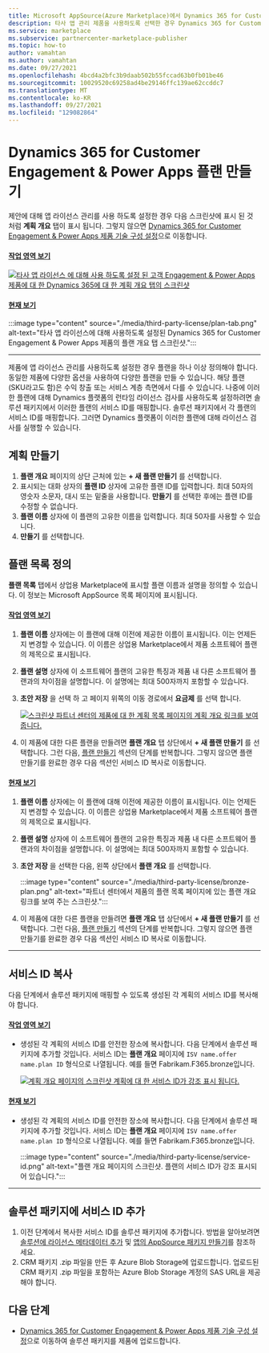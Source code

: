 ```yaml
---
title: Microsoft AppSource(Azure Marketplace)에서 Dynamics 365 for Customer Engagement & Power Apps 플랜을 만듭니다.
description: 타사 앱 관리 제품을 사용하도록 선택한 경우 Dynamics 365 for Customer Engagement & Power Apps 제품 플랜을 구성합니다.
ms.service: marketplace
ms.subservice: partnercenter-marketplace-publisher
ms.topic: how-to
author: vamahtan
ms.author: vamahtan
ms.date: 09/27/2021
ms.openlocfilehash: 4bcd4a2bfc3b9daab502b55fccad63b0fb01be46
ms.sourcegitcommit: 10029520c69258ad4be29146ffc139ae62ccddc7
ms.translationtype: MT
ms.contentlocale: ko-KR
ms.lasthandoff: 09/27/2021
ms.locfileid: "129082864"
---
```

# <a name="create-dynamics-365-for-customer-engagement--power-apps-plans"></a>Dynamics 365 for Customer Engagement & Power Apps 플랜 만들기

제안에 대해 앱 라이선스 관리를 사용 하도록 설정한 경우 다음 스크린샷에 표시 된 것 처럼 **계획 개요** 탭이 표시 됩니다. 그렇지 않으면 [Dynamics 365 for Customer Engagement & Power Apps 제품 기술 구성 설정](dynamics-365-customer-engage-technical-configuration.md)으로 이동합니다.

#### <a name="workspaces-view"></a>[작업 영역 보기](#tab/workspaces-view)

[![타사 앱 라이선스 ](./media/third-party-license/plan-tab-d365-workspaces.png) 에 대해 사용 하도록 설정 된 고객 Engagement & Power Apps 제품에 대 한 Dynamics 365에 대 한 계획 개요 탭의 스크린샷 ](./media/third-party-license/plan-tab-d365-workspaces.png#lightbox)

#### <a name="current-view"></a>[현재 보기](#tab/current-view)

:::image type="content" source="./media/third-party-license/plan-tab.png" alt-text="타사 앱 라이선스에 대해 사용하도록 설정된 Dynamics 365 for Customer Engagement & Power Apps 제품의 플랜 개요 탭 스크린샷.":::

---

제품에 앱 라이선스 관리를 사용하도록 설정한 경우 플랜을 하나 이상 정의해야 합니다. 동일한 제품에 다양한 옵션을 사용하여 다양한 플랜을 만들 수 있습니다. 해당 플랜(SKU라고도 함)은 수익 창출 또는 서비스 계층 측면에서 다를 수 있습니다. 나중에 이러한 플랜에 대해 Dynamics 플랫폼의 런타임 라이선스 검사를 사용하도록 설정하려면 솔루션 패키지에서 이러한 플랜의 서비스 ID를 매핑합니다. 솔루션 패키지에서 각 플랜의 서비스 ID를 매핑합니다. 그러면 Dynamics 플랫폼이 이러한 플랜에 대해 라이선스 검사를 실행할 수 있습니다.

## <a name="create-a-plan"></a>계획 만들기

1. **플랜 개요** 페이지의 상단 근처에 있는 **+ 새 플랜 만들기** 를 선택합니다.
1. 표시되는 대화 상자의 **플랜 ID** 상자에 고유한 플랜 ID를 입력합니다. 최대 50자의 영숫자 소문자, 대시 또는 밑줄을 사용합니다. **만들기** 를 선택한 후에는 플랜 ID를 수정할 수 없습니다.
1. **플랜 이름** 상자에 이 플랜의 고유한 이름을 입력합니다. 최대 50자를 사용할 수 있습니다.
1. **만들기** 를 선택합니다.

## <a name="define-the-plan-listing"></a>플랜 목록 정의

**플랜 목록** 탭에서 상업용 Marketplace에 표시할 플랜 이름과 설명을 정의할 수 있습니다. 이 정보는 Microsoft AppSource 목록 페이지에 표시됩니다.

#### <a name="workspaces-view"></a>[작업 영역 보기](#tab/workspaces-view)

1. **플랜 이름** 상자에는 이 플랜에 대해 이전에 제공한 이름이 표시됩니다. 이는 언제든지 변경할 수 있습니다. 이 이름은 상업용 Marketplace에서 제품 소프트웨어 플랜의 제목으로 표시됩니다.
1. **플랜 설명** 상자에 이 소프트웨어 플랜의 고유한 특징과 제품 내 다른 소프트웨어 플랜과의 차이점을 설명합니다. 이 설명에는 최대 500자까지 포함할 수 있습니다.
1. **초안 저장** 을 선택 하 고 페이지 위쪽의 이동 경로에서 **요금제** 를 선택 합니다.

    [![스크린샷 파트너 센터의 제품에 대 한 계획 목록 페이지의 계획 개요 링크를 보여 줍니다. ](./media/third-party-license/bronze-plan-workspaces.png) ](./media/third-party-license/bronze-plan-workspaces.png#lightbox)

1. 이 제품에 대한 다른 플랜을 만들려면 **플랜 개요** 탭 상단에서 **+ 새 플랜 만들기** 를 선택합니다. 그런 다음, [플랜 만들기](#create-a-plan) 섹션의 단계를 반복합니다. 그렇지 않으면 플랜 만들기를 완료한 경우 다음 섹션인 서비스 ID 복사로 이동합니다.

#### <a name="current-view"></a>[현재 보기](#tab/current-view)

1. **플랜 이름** 상자에는 이 플랜에 대해 이전에 제공한 이름이 표시됩니다. 이는 언제든지 변경할 수 있습니다. 이 이름은 상업용 Marketplace에서 제품 소프트웨어 플랜의 제목으로 표시됩니다.
1. **플랜 설명** 상자에 이 소프트웨어 플랜의 고유한 특징과 제품 내 다른 소프트웨어 플랜과의 차이점을 설명합니다. 이 설명에는 최대 500자까지 포함할 수 있습니다.
1. **초안 저장** 을 선택한 다음, 왼쪽 상단에서 **플랜 개요** 를 선택합니다.

    :::image type="content" source="./media/third-party-license/bronze-plan.png" alt-text="파트너 센터에서 제품의 플랜 목록 페이지에 있는 플랜 개요 링크를 보여 주는 스크린샷.":::

1. 이 제품에 대한 다른 플랜을 만들려면 **플랜 개요** 탭 상단에서 **+ 새 플랜 만들기** 를 선택합니다. 그런 다음, [플랜 만들기](#create-a-plan) 섹션의 단계를 반복합니다. 그렇지 않으면 플랜 만들기를 완료한 경우 다음 섹션인 서비스 ID 복사로 이동합니다.

---

## <a name="copy-the-service-ids"></a>서비스 ID 복사

다음 단계에서 솔루션 패키지에 매핑할 수 있도록 생성된 각 계획의 서비스 ID를 복사해야 합니다.

#### <a name="workspaces-view"></a>[작업 영역 보기](#tab/workspaces-view)

- 생성된 각 계획의 서비스 ID를 안전한 장소에 복사합니다. 다음 단계에서 솔루션 패키지에 추가할 것입니다. 서비스 ID는 **플랜 개요** 페이지에 `ISV name.offer name.plan ID` 형식으로 나열됩니다. 예를 들면 Fabrikam.F365.bronze입니다.

    [![계획 개요 페이지의 스크린샷 계획에 대 한 서비스 ID가 강조 표시 됩니다. ](./media/third-party-license/service-id-workspaces.png) ](./media/third-party-license/service-id-workspaces.png#lightbox)

#### <a name="current-view"></a>[현재 보기](#tab/current-view)

- 생성된 각 계획의 서비스 ID를 안전한 장소에 복사합니다. 다음 단계에서 솔루션 패키지에 추가할 것입니다. 서비스 ID는 **플랜 개요** 페이지에 `ISV name.offer name.plan ID` 형식으로 나열됩니다. 예를 들면 Fabrikam.F365.bronze입니다.

    :::image type="content" source="./media/third-party-license/service-id.png" alt-text="플랜 개요 페이지의 스크린샷. 플랜의 서비스 ID가 강조 표시되어 있습니다.":::

---

## <a name="add-service-ids-to-your-solution-package"></a>솔루션 패키지에 서비스 ID 추가

1. 이전 단계에서 복사한 서비스 ID를 솔루션 패키지에 추가합니다. 방법을 알아보려면 [솔루션에 라이선스 메타데이터 추가](/powerapps/developer/data-platform/appendix-add-license-information-to-your-solution) 및 [앱의 AppSource 패키지 만들기](/powerapps/developer/data-platform/create-package-app-appsource)를 참조하세요.
1. CRM 패키지 .zip 파일을 만든 후 Azure Blob Storage에 업로드합니다. 업로드된 CRM 패키지 .zip 파일을 포함하는 Azure Blob Storage 계정의 SAS URL을 제공해야 합니다.

## <a name="next-steps"></a>다음 단계

- [Dynamics 365 for Customer Engagement & Power Apps 제품 기술 구성 설정](dynamics-365-customer-engage-technical-configuration.md)으로 이동하여 솔루션 패키지를 제품에 업로드합니다.
